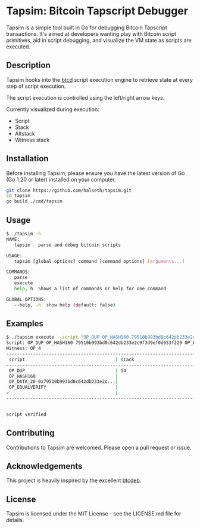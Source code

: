 # Tapsim: Bitcoin Tapscript Debugger

Tapsim is a simple tool built in Go for debugging Bitcoin Tapscript
transactions. It's aimed at developers wanting play with Bitcoin script
primitives, aid in script debugging, and visualize the VM state as scripts are
executed.

## Description
Tapsim hooks into the [btcd](https://github.com/btcsuite/btcd) script execution
engine to retrieve state at every step of script execution.

The script execution is controlled using the left/right arrow keys.

Currently visualized during execution:
- Script
- Stack
- Altstack
- Witness stack

## Installation

Before installing Tapsim, please ensure you have the latest version of Go (Go
1.20 or later) installed on your computer.

```bash
git clone https://github.com/halseth/tapsim.git
cd tapsim
go build ./cmd/tapsim
```

## Usage
```bash
$ ./tapsim -h
NAME:
   tapsim - parse and debug bitcoin scripts

USAGE:
   tapsim [global options] command [command options] [arguments...]

COMMANDS:
   parse
   execute
   help, h  Shows a list of commands or help for one command

GLOBAL OPTIONS:
   --help, -h  show help (default: false)
```

## Examples
```bash
$ ./tapsim execute --script "OP_DUP OP_HASH160 79510b993bd0c642db233e2c9f3d9ef0d653f229 OP_EQUALVERIFY" --witness "OP_4"
Script: OP_DUP OP_HASH160 79510b993bd0c642db233e2c9f3d9ef0d653f229 OP_EQUALVERIFY
Witness: OP_4
------------------------------------------------------------------------------------------------------------------------------------------------------------------------
 script                                  | stack                                   | alt stack                               | witness
------------------------------------------------------------------------------------------------------------------------------------------------------------------------
 OP_DUP                                  | 54                                      |                                         |
 OP_HASH160                              |                                         |                                         |
 OP_DATA_20 0x79510b993bd0c642db233e2c...|                                         |                                         |
 OP_EQUALVERIFY                          |                                         |                                         |
>                                        |                                         |                                         |
------------------------------------------------------------------------------------------------------------------------------------------------------------------------


script verified
```

## Contributing
Contributions to Tapsim are welcomed. Please open a pull request or issue.

## Acknowledgements
This project is heavily inspired by the excellent [btcdeb](https://github.com/bitcoin-core/btcdeb).

## License
Tapsim is licensed under the MIT License - see the LICENSE.md file for details.
